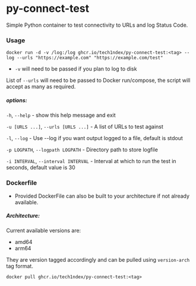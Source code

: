 # py-connect-test
Simple Python container to test connectivity to URLs and log Status Code.

### Usage

```
docker run -d -v /log:/log ghcr.io/tech1ndex/py-connect-test:<tag> --log --urls "https://example.com" "https://example.com/test"
```

- `-v` will need to be passed if you plan to log to disk

List of `--urls` will need to be passed to Docker run/compose, the script will accept as many as required.


##### options:

  `-h`, `--help` - show this help message and exit

  `-u [URLS ...]`, `--urls [URLS ...]` - A list of URLs to test against

  `-l`, `--log` - Use --log if you want output logged to a file, default is stdout

  `-p LOGPATH`, `--logpath LOGPATH` - Directory path to store logfile

  `-i INTERVAL`, `--interval INTERVAL` - Interval at which to run the test in seconds, default value is 30

### Dockerfile

- Provided DockerFile can also be built to your architecture if not already available.

##### Architecture: 

Current available versions are:
  - amd64
  - arm64

They are version tagged accordingly and can be pulled using `version-arch` tag format.

```
docker pull ghcr.io/tech1ndex/py-connect-test:<tag>
```